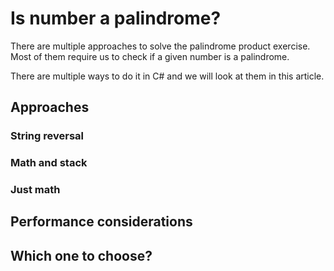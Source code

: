 # Is number a palindrome? 

There are multiple approaches to solve the palindrome product exercise. 
Most of them require us to check if a given number is a palindrome. 

There are multiple ways to do it in C# and we will look at them in this article. 

## Approaches
### String reversal

### Math and stack

### Just math

## Performance considerations

## Which one to choose?